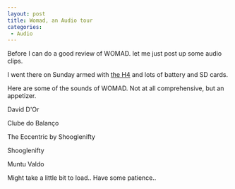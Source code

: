 ```yaml
---
layout: post
title: Womad, an Audio tour
categories:
 - Audio
---
```


Before I can do a good review of WOMAD. let me just post up some audio clips.

I went there on Sunday armed with [the H4][0] and lots of battery and SD cards.

Here are some of the sounds of WOMAD. Not at all comprehensive, but an appetizer.

David D'Or

Clube do Balanço

The Eccentric by Shooglenifty

Shooglenifty

Muntu Valdo

Might take a little bit to load.. Have some patience..


[0]: http://www.chinpen.net/blog/unboxing-the-zoom-h4/

